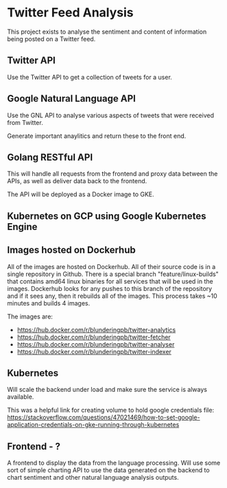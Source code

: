 # Twitter Feed Analysis

This project exists to analyse the sentiment and content of information being
posted on a Twitter feed.

## Twitter API

Use the Twitter API to get a collection of tweets for a user.

## Google Natural Language API

Use the GNL API to analyse various aspects of tweets that were received from
Twitter.

Generate important anaylitics and return these to the front end.

## Golang RESTful API

This will handle all requests from the frontend and proxy data between the APIs,
as well as deliver data back to the frontend.

The API will be deployed as a Docker image to GKE.

## Kubernetes on GCP using Google Kubernetes Engine

## Images hosted on Dockerhub

All of the images are hosted on Dockerhub.
All of their source code is in a single repository in Github.
There is a special branch "feature/linux-builds" that contains amd64 linux
binaries for all services that will be used in the images. Dockerhub looks for
any pushes to this branch of the repository and if it sees any, then it rebuilds
all of the images. This process takes ~10 minutes and builds 4 images.

The images are:

-   https://hub.docker.com/r/blunderingpb/twitter-analytics
-   https://hub.docker.com/r/blunderingpb/twitter-fetcher
-   https://hub.docker.com/r/blunderingpb/twitter-analyser
-   https://hub.docker.com/r/blunderingpb/twitter-indexer

## Kubernetes

Will scale the backend under load and make sure the service is always available.

This was a helpful link for creating volume to hold google credentials file: https://stackoverflow.com/questions/47021469/how-to-set-google-application-credentials-on-gke-running-through-kubernetes

## Frontend - ?

A frontend to display the data from the language processing. Will use some sort
of simple charting API to use the data generated on the backend to chart
sentiment and other natural language analysis outputs.
